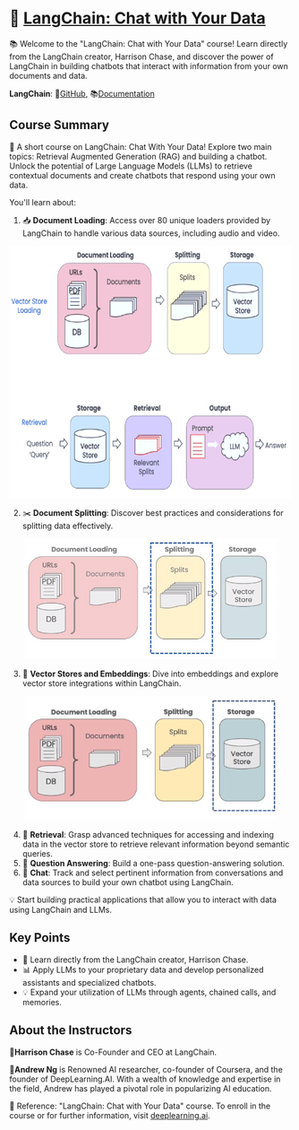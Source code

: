 # 🚀 [LangChain: Chat with Your Data](https://www.deeplearning.ai/short-courses/langchain-chat-with-your-data/?utm_campaign=langchain-launch&utm_medium=email&_hsmi=265152429&_hsenc=p2ANqtz-9UlYz5c-nRZMfgLCGV8A8NUouNPlJfr2zlCSVvOQ1Ma_u2OkBGboSEw-clvdMEiHEAqv123vqBbIPY616OFPjKODkF4g&utm_content=265152429&utm_source=hs_email) 

📚 Welcome to the "LangChain: Chat with Your Data" course! Learn directly from the LangChain creator, Harrison Chase, and discover the power of LangChain in building chatbots that interact with information from your own documents and data. 

**LangChain**:  🔗[GitHub](https://github.com/hwchase17/langchain), 📚[Documentation](https://python.langchain.com/en/latest/index.html)

## Course Summary
📖 A short course on LangChain: Chat With Your Data! Explore two main topics: Retrieval Augmented Generation (RAG) and building a chatbot. Unlock the potential of Large Language Models (LLMs) to retrieve contextual documents and create chatbots that respond using your own data. 

You'll learn about:
1. 📥 **Document Loading**: Access over 80 unique loaders provided by LangChain to handle various data sources, including audio and video.

<p align="center">
<img src="images/L1-Document_loading.png" height="450"> 
</p>

2. ✂️ **Document Splitting**: Discover best practices and considerations for splitting data effectively.
<p align="center">
<img src="images/L2-Document_splitting.png" width="450" > 
</p>

3. 🧮 **Vector Stores and Embeddings**: Dive into embeddings and explore vector store integrations within LangChain.
<p align="center">
<img src="images/L3-Vectorstores_embeddings.png" width="450" > 
</p>

4. 🔄 **Retrieval**: Grasp advanced techniques for accessing and indexing data in the vector store to retrieve relevant information beyond semantic queries.
5. 🤔 **Question Answering**: Build a one-pass question-answering solution.
6. 💬 **Chat**: Track and select pertinent information from conversations and data sources to build your own chatbot using LangChain.

💡 Start building practical applications that allow you to interact with data using LangChain and LLMs. 

## Key Points
- 🔑 Learn directly from the LangChain creator, Harrison Chase.
- 📊 Apply LLMs to your proprietary data and develop personalized assistants and specialized chatbots. 
- 💡 Expand your utilization of LLMs through agents, chained calls, and memories. 

## About the Instructors
🌟**Harrison Chase** is Co-Founder and CEO at LangChain.

🌟**Andrew Ng** is Renowned AI researcher, co-founder of Coursera, and the founder of DeepLearning.AI. With a wealth of knowledge and expertise in the field, Andrew has played a pivotal role in popularizing AI education.

🔗 Reference: "LangChain: Chat with Your Data" course. To enroll in the course or for further information, visit [deeplearning.ai](https://www.deeplearning.ai).
